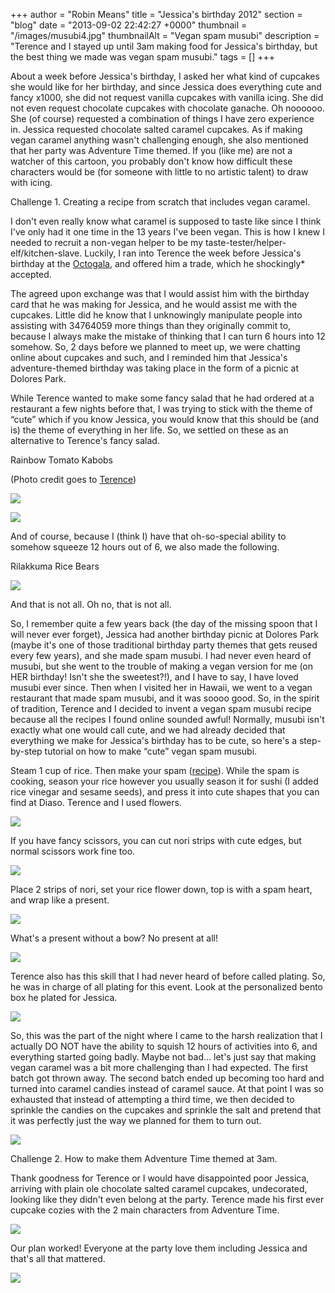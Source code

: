 +++
author = "Robin Means"
title = "Jessica's birthday 2012"
section = "blog"
date = "2013-09-02 22:42:27 +0000"
thumbnail = "/images/musubi4.jpg"
thumbnailAlt = "Vegan spam musubi"
description = "Terence and I stayed up until 3am making food for Jessica's birthday, but the best thing we made was vegan spam musubi."
tags = []
+++

About a week before Jessica's birthday, I asked her what kind of cupcakes she would like for her birthday, and since Jessica does everything cute and fancy x1000, she did not request vanilla cupcakes with vanilla icing. She did not even request chocolate cupcakes with chocolate ganache. Oh noooooo. She (of course) requested a combination of things I have zero experience in. Jessica requested chocolate salted caramel cupcakes. As if making vegan caramel anything wasn't challenging enough, she also mentioned that her party was Adventure Time themed. If you (like me) are not a watcher of this cartoon, you probably don't know how difficult these characters would be (for someone with little to no artistic talent) to draw with icing.

  

Challenge 1. Creating a recipe from scratch that includes vegan caramel.

I don't even really know what caramel is supposed to taste like since I think I've only had it one time in the 13 years I've been vegan. This is how I knew I needed to recruit a non-vegan helper to be my taste-tester/helper-elf/kitchen-slave. Luckily, I ran into Terence the week before Jessica's birthday at the [Octogala](http://store.orangephotography.com/4ced83ac/hfdd39ed#hfdd39ed), and offered him a trade, which he shockingly\* accepted.

The agreed upon exchange was that I would assist him with the birthday card that he was making for Jessica, and he would assist me with the cupcakes. Little did he know that I unknowingly manipulate people into assisting with 34764059 more things than they originally commit to, because I always make the mistake of thinking that I can turn 6 hours into 12 somehow. So, 2 days before we planned to meet up, we were chatting online about cupcakes and such, and I reminded him that Jessica's adventure-themed birthday was taking place in the form of a picnic at Dolores Park.

While Terence wanted to make some fancy salad that he had ordered at a restaurant a few nights before that, I was trying to stick with the theme of “cute” which if you know Jessica, you would know that this should be (and is) the theme of everything in her life. So, we settled on these as an alternative to Terence's fancy salad.

Rainbow Tomato Kabobs

(Photo credit goes to [Terence](http://www.flickr.com/groups/2052081@N23/pool/with/7681398232))

 ![](/images/tomato-rainbow-kabobs.jpg)

 ![](/images/feat-tomato-rainbows.jpg)

And of course, because I (think I) have that oh-so-special ability to somehow squeeze 12 hours out of 6, we also made the following.

Rilakkuma Rice Bears

 ![](/images/rice-rilakkuma.jpg)

And that is not all. Oh no, that is not all.

So, I remember quite a few years back (the day of the missing spoon that I will never ever forget), Jessica had another birthday picnic at Dolores Park (maybe it's one of those traditional birthday party themes that gets reused every few years), and she made spam musubi. I had never even heard of musubi, but she went to the trouble of making a vegan version for me (on HER birthday! Isn't she the sweetest?!), and I have to say, I have loved musubi ever since. Then when I visited her in Hawaii, we went to a vegan restaurant that made spam musubi, and it was soooo good. So, in the spirit of tradition, Terence and I decided to invent a vegan spam musubi recipe because all the recipes I found online sounded awful! Normally, musubi isn't exactly what one would call cute, and we had already decided that everything we make for Jessica's birthday has to be cute, so here's a step-by-step tutorial on how to make “cute” vegan spam musubi.

Steam 1 cup of rice. Then make your spam ([recipe](http://vegandollhouse.com/recipes/vegan-spam)). While the spam is cooking, season your rice however you usually season it for sushi (I added rice vinegar and sesame seeds), and press it into cute shapes that you can find at Diaso. Terence and I used flowers.

 ![](/images/musubi1.jpg)

If you have fancy scissors, you can cut nori strips with cute edges, but normal scissors work fine too.

 ![](/images/musubi2.jpg)

Place 2 strips of nori, set your rice flower down, top is with a spam heart, and wrap like a present.

 ![](/images/musubi3.jpg)

What's a present without a bow? No present at all!

 ![](/images/musubi4.jpg)

Terence also has this skill that I had never heard of before called plating. So, he was in charge of all plating for this event. Look at the personalized bento box he plated for Jessica.

 ![](/images/bento.jpg)

So, this was the part of the night where I came to the harsh realization that I actually DO NOT have the ability to squish 12 hours of activities into 6, and everything started going badly. Maybe not bad… let's just say that making vegan caramel was a bit more challenging than I had expected. The first batch got thrown away. The second batch ended up becoming too hard and turned into caramel candies instead of caramel sauce. At that point I was so exhausted that instead of attempting a third time, we then decided to sprinkle the candies on the cupcakes and sprinkle the salt and pretend that it was perfectly just the way we planned for them to turn out.

 ![](/images/chocolate-salted-caramel-cupcakes.jpg)

Challenge 2. How to make them Adventure Time themed at 3am.

Thank goodness for Terence or I would have disappointed poor Jessica, arriving with plain ole chocolate salted caramel cupcakes, undecorated, looking like they didn't even belong at the party. Terence made his first ever cupcake cozies with the 2 main characters from Adventure Time.

 ![](/images/chocolate-salted-caramel-cupcakes2.jpg)

Our plan worked! Everyone at the party love them including Jessica and that's all that mattered.

 ![](/images/chocolate-salted-caramel-cupcakes3.jpg)

